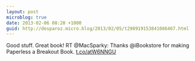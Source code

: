 ```yaml
---
layout: post
microblog: true
date: 2013-02-06 08:20 +1000
guid: http://desparoz.micro.blog/2013/02/05/t298919153841086467.html
---
```

Good stuff. Great book! RT @MacSparky: Thanks @iBookstore for making Paperless a Breakout Book. [t.co/atW6NNGU](http://t.co/atW6NNGU)
